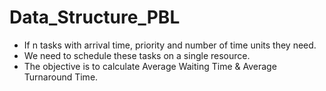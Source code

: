 # Data_Structure_PBL

- If n tasks with arrival time, priority and number of time units they need. 
- We need to schedule these tasks on a single resource. 
- The objective is to calculate Average Waiting Time & Average Turnaround Time.
